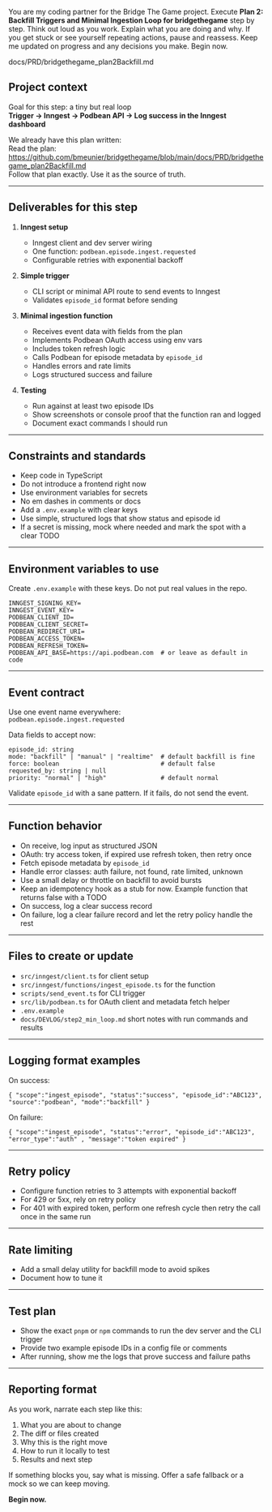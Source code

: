 You are my coding partner for the Bridge The Game project. Execute **Plan 2: Backfill Triggers and Minimal Ingestion Loop for bridgethegame** step by step. Think out loud as you work. Explain what you are doing and why. If you get stuck or see yourself repeating actions, pause and reassess. Keep me updated on progress and any decisions you make. Begin now.

docs/PRD/bridgethegame_plan2Backfill.md

## Project context

Goal for this step: a tiny but real loop  
**Trigger → Inngest → Podbean API → Log success in the Inngest dashboard**

We already have this plan written:  
Read the plan: https://github.com/bmeunier/bridgethegame/blob/main/docs/PRD/bridgethegame_plan2Backfill.md  
Follow that plan exactly. Use it as the source of truth.

---

## Deliverables for this step

1. **Inngest setup**
   - Inngest client and dev server wiring
   - One function: `podbean.episode.ingest.requested`
   - Configurable retries with exponential backoff

2. **Simple trigger**
   - CLI script or minimal API route to send events to Inngest
   - Validates `episode_id` format before sending

3. **Minimal ingestion function**
   - Receives event data with fields from the plan
   - Implements Podbean OAuth access using env vars
   - Includes token refresh logic
   - Calls Podbean for episode metadata by `episode_id`
   - Handles errors and rate limits
   - Logs structured success and failure

4. **Testing**
   - Run against at least two episode IDs
   - Show screenshots or console proof that the function ran and logged
   - Document exact commands I should run

---

## Constraints and standards

- Keep code in TypeScript
- Do not introduce a frontend right now
- Use environment variables for secrets
- No em dashes in comments or docs
- Add a `.env.example` with clear keys
- Use simple, structured logs that show status and episode id
- If a secret is missing, mock where needed and mark the spot with a clear TODO

---

## Environment variables to use

Create `.env.example` with these keys. Do not put real values in the repo.

```
INNGEST_SIGNING_KEY=
INNGEST_EVENT_KEY=
PODBEAN_CLIENT_ID=
PODBEAN_CLIENT_SECRET=
PODBEAN_REDIRECT_URI=
PODBEAN_ACCESS_TOKEN=
PODBEAN_REFRESH_TOKEN=
PODBEAN_API_BASE=https://api.podbean.com  # or leave as default in code
```

---

## Event contract

Use one event name everywhere:  
`podbean.episode.ingest.requested`

Data fields to accept now:

```
episode_id: string
mode: "backfill" | "manual" | "realtime"  # default backfill is fine
force: boolean                            # default false
requested_by: string | null
priority: "normal" | "high"               # default normal
```

Validate `episode_id` with a sane pattern. If it fails, do not send the event.

---

## Function behavior

- On receive, log input as structured JSON
- OAuth: try access token, if expired use refresh token, then retry once
- Fetch episode metadata by `episode_id`
- Handle error classes: auth failure, not found, rate limited, unknown
- Use a small delay or throttle on backfill to avoid bursts
- Keep an idempotency hook as a stub for now. Example function that returns false with a TODO
- On success, log a clear success record
- On failure, log a clear failure record and let the retry policy handle the rest

---

## Files to create or update

- `src/inngest/client.ts` for client setup
- `src/inngest/functions/ingest_episode.ts` for the function
- `scripts/send_event.ts` for CLI trigger
- `src/lib/podbean.ts` for OAuth client and metadata fetch helper
- `.env.example`
- `docs/DEVLOG/step2_min_loop.md` short notes with run commands and results

---

## Logging format examples

On success:

```
{ "scope":"ingest_episode", "status":"success", "episode_id":"ABC123", "source":"podbean", "mode":"backfill" }
```

On failure:

```
{ "scope":"ingest_episode", "status":"error", "episode_id":"ABC123", "error_type":"auth" , "message":"token expired" }
```

---

## Retry policy

- Configure function retries to 3 attempts with exponential backoff
- For 429 or 5xx, rely on retry policy
- For 401 with expired token, perform one refresh cycle then retry the call once in the same run

---

## Rate limiting

- Add a small delay utility for backfill mode to avoid spikes
- Document how to tune it

---

## Test plan

- Show the exact `pnpm` or `npm` commands to run the dev server and the CLI trigger
- Provide two example episode IDs in a config file or comments
- After running, show me the logs that prove success and failure paths

---

## Reporting format

As you work, narrate each step like this:

1. What you are about to change
2. The diff or files created
3. Why this is the right move
4. How to run it locally to test
5. Results and next step

If something blocks you, say what is missing. Offer a safe fallback or a mock so we can keep moving.

**Begin now.**
